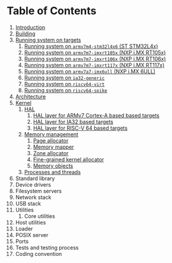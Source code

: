 # Table of Contents

1. [Introduction](introduction.md)
1. [Building](building/README.md)
2. [Running system on targets](quickstart/README.md)
   1. [Running system on `armv7m4-stm32l4x6` (ST STM32L4x)](quickstart/armv7m4-stm32l4x6.md)
   1. [Running system on `armv7m7-imxrt105x` (NXP i.MX RT105x)](quickstart/armv7m7-imxrt105x.md)
   1. [Running system on `armv7m7-imxrt106x` (NXP i.MX RT106x)](quickstart/armv7m7-imxrt106x.md)
   1. [Running system on `armv7m7-imxrt117x` (NXP i.MX RT117x)](quickstart/armv7m7-imxrt117x.md)
   1. [Running system on `armv7a7-imx6ull` (NXP i.MX 6ULL)](quickstart/armv7a7-imx6ull.md)
   1. [Running system on `ia32-generic`](quickstart/ia32-generic.md)
   2. [Running system on `riscv64-virt`](quickstart/riscv64-virt.md)
   3. [Running system on `riscv64-spike`](quickstart/riscv64-spike.md)
4. [Architecture](architecture.md)
5. [Kernel](kernel/README.md)
   1. [HAL](kernel/hal/README.md)
      1. [HAL layer for ARMv7 Cortex-A based based targets](kernel/hal/armv7a.md)
      1. [HAL layer for IA32 based targets](kernel/hal/ia32.md)
      2. [HAL layer for RISC-V 64 based targets](kernel/hal/riscv64.md)
   1. [Memory management](kernel/mm/README.md)
      1. [Page allocator](kernel/mm/page.md)
      2. [Memory mapper](kernel/mm/mapper.md)
      3. [Zone allocator](kernel/mm/zalloc.md)
      4. [Fine-grained kernel allocator](kernel/mm/kmalloc.md)
      5. [Memory objects](kernel/mm/objects.md)
   3. [Processes and threads](kernel/proc/README.md)
6. Standard library
7. Device drivers
8. Filesystem servers
9. Network stack
10. USB stack
11. Utilities
    1. Core utilities
12. Host utilities
13. Loader
14. POSIX server
15. Ports
16. Tests and testing process
17. Coding convention


